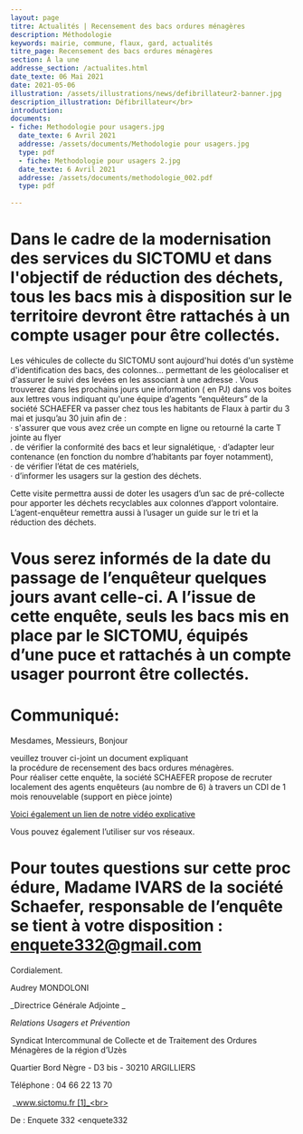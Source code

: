 ```yaml
---
layout: page
titre: Actualités | Recensement des bacs ordures ménagères
description: Méthodologie
keywords: mairie, commune, flaux, gard, actualités
titre_page: Recensement des bacs ordures ménagères
section: À la une
addresse_section: /actualites.html
date_texte: 06 Mai 2021
date: 2021-05-06
illustration: /assets/illustrations/news/defibrillateur2-banner.jpg
description_illustration: Défibrillateur</br>
introduction:
documents:
- fiche: Methodologie pour usagers.jpg
  date_texte: 6 Avril 2021
  addresse: /assets/documents/Methodologie pour usagers.jpg
  type: pdf
  - fiche: Methodologie pour usagers 2.jpg
  date_texte: 6 Avril 2021
  addresse: /assets/documents/methodologie_002.pdf
  type: pdf
  
---
```


# Dans le cadre de la modernisation des services du SICTOMU et dans l'objectif de réduction des déchets, tous les bacs mis à disposition sur le territoire devront être rattachés à un compte usager pour être collectés.<br>
Les véhicules de collecte du SICTOMU sont aujourd'hui dotés d'un système d'identification des  bacs, des colonnes... permettant de les  géolocaliser et d'assurer le suivi des levées en les associant à  une adresse . Vous trouverez dans les prochains jours une information ( en PJ) dans vos boites aux lettres vous indiquant qu'une équipe d’agents “enquêteurs” de la société SCHAEFER va passer chez tous les habitants de Flaux à  partir du 3 mai et  jusqu’au 30 juin afin de :<br>
· s'assurer que vous avez crée un  compte en ligne  ou retourné la  carte T jointe au flyer<br>                                                                                                                                                                                                                                                                                                                                                                                                                                         .        de vérifier la conformité des bacs et leur signalétique, 
· d’adapter leur contenance (en fonction du nombre d’habitants par foyer notamment),<br> 
· de vérifier l’état de ces matériels, <br>
· d’informer les usagers sur la gestion des déchets. <br>

Cette visite permettra aussi de doter les usagers d’un sac de pré-collecte pour apporter les déchets recyclables aux colonnes d’apport volontaire.<br>
L’agent-enquêteur remettra aussi à l’usager un guide sur le tri et la réduction des déchets.<br>
# Vous serez  informés de la date du passage de l’enquêteur quelques jours avant celle-ci. A l’issue de cette enquête, seuls les bacs mis en place par le SICTOMU, équipés d’une puce et rattachés à un compte usager pourront être collectés. <br>      
      
# Communiqué:
Mesdames, Messieurs, Bonjour

veuillez trouver ci-joint un document expliquant la procédure de recensement des bacs ordures ménagères.<br>
Pour réaliser cette enquête, la société SCHAEFER propose de recruter localement des agents enquêteurs (au nombre de 6) à travers un CDI de 1 mois renouvelable (support en pièce jointe)

 [Voici également un lien de notre vidéo explicative](https://youtu.be/T_JZjFn1GwQ)

Vous pouvez également l’utiliser sur vos réseaux.<br>

# Pour toutes questions sur cette procédure, Madame IVARS de la société Schaefer, responsable de l’enquête se tient à votre disposition : enquete332@gmail.com

Cordialement.<br>

Audrey MONDOLONI<br>

_Directrice Générale Adjointe _<br>

_Relations Usagers et Prévention_<br>

Syndicat Intercommunal de Collecte et de Traitement des Ordures<br>
Ménagères de la région d’Uzès<br>

Quartier Bord Nègre - D3 bis - 30210 ARGILLIERS<br>

Téléphone : 04 66 22 13 70<br>

 _www.sictomu.fr [1]_<br>

De : Enquete 332 <enquete332<br>












